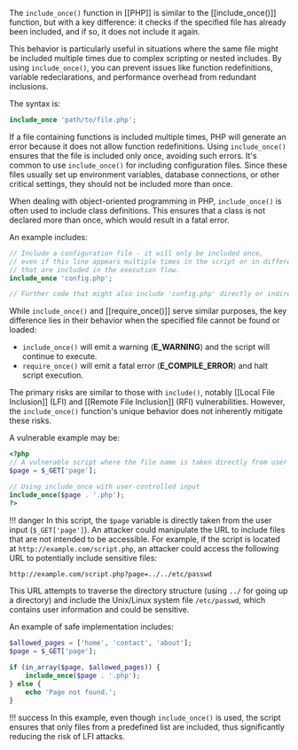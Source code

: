 The `include_once()` function in [[PHP]] is similar to the [[include_once()]] function, but with a key difference: it checks if the specified file has already been included, and if so, it does not include it again. 

This behavior is particularly useful in situations where the same file might be included multiple times due to complex scripting or nested includes. By using `include_once()`, you can prevent issues like function redefinitions, variable redeclarations, and performance overhead from redundant inclusions.

The syntax is:

```php
include_once 'path/to/file.php';
```

If a file containing functions is included multiple times, PHP will generate an error because it does not allow function redefinitions. Using `include_once()` ensures that the file is included only once, avoiding such errors. It's common to use `include_once()` for including configuration files. Since these files usually set up environment variables, database connections, or other critical settings, they should not be included more than once.

When dealing with object-oriented programming in PHP, `include_once()` is often used to include class definitions. This ensures that a class is not declared more than once, which would result in a fatal error.

An example includes:

```php
// Include a configuration file - it will only be included once, 
// even if this line appears multiple times in the script or in different scripts
// that are included in the execution flow.
include_once 'config.php';

// Further code that might also include 'config.php' directly or indirectly
```

While `include_once()` and [[require_once()]] serve similar purposes, the key difference lies in their behavior when the specified file cannot be found or loaded:

- `include_once()` will emit a warning (**E_WARNING**) and the script will continue to execute.
- `require_once()` will emit a fatal error (**E_COMPILE_ERROR**) and halt script execution.

The primary risks are similar to those with `include()`, notably [[Local File Inclusion]] (LFI) and [[Remote File Inclusion]] (RFI) vulnerabilities. However, the `include_once()` function's unique behavior does not inherently mitigate these risks.

A vulnerable example may be:

```php
<?php
// A vulnerable script where the file name is taken directly from user input
$page = $_GET['page'];

// Using include_once with user-controlled input
include_once($page . '.php');
?>
```

!!! danger
    In this script, the `$page` variable is directly taken from the user input (`$_GET['page']`). An attacker could manipulate the URL to include files that are not intended to be accessible. For example, if the script is located at `http://example.com/script.php`, an attacker could access the following URL to potentially include sensitive files:

```bash
http://example.com/script.php?page=../../etc/passwd
```

This URL attempts to traverse the directory structure (using `../` for going up a directory) and include the Unix/Linux system file `/etc/passwd`, which contains user information and could be sensitive.

An example of safe implementation includes:

```php
$allowed_pages = ['home', 'contact', 'about'];
$page = $_GET['page'];

if (in_array($page, $allowed_pages)) {
    include_once($page . '.php');
} else {
    echo 'Page not found.';
}
```

!!! success
    In this example, even though `include_once()` is used, the script ensures that only files from a predefined list are included, thus significantly reducing the risk of LFI attacks.

